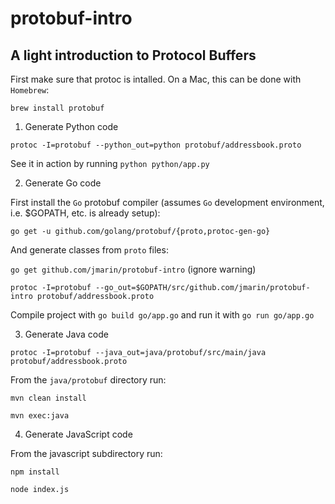 # protobuf-intro

## A light introduction to Protocol Buffers

First make sure that protoc is intalled. On a Mac, this can be done with `Homebrew`:

`brew install protobuf`

1. Generate Python code

`protoc -I=protobuf --python_out=python protobuf/addressbook.proto`

See it in action by running `python python/app.py`

2. Generate Go code

First install the `Go` protobuf compiler (assumes `Go` development environment, i.e. $GOPATH, etc. is already setup):

`go get -u github.com/golang/protobuf/{proto,protoc-gen-go}`

And generate classes from `proto` files:

`go get github.com/jmarin/protobuf-intro` (ignore warning)

`protoc -I=protobuf --go_out=$GOPATH/src/github.com/jmarin/protobuf-intro protobuf/addressbook.proto`

Compile project with `go build go/app.go` and run it with `go run go/app.go`

3. Generate Java code

`protoc -I=protobuf --java_out=java/protobuf/src/main/java protobuf/addressbook.proto`

From the `java/protobuf` directory run:

`mvn clean install`

`mvn exec:java`

4. Generate JavaScript code

From the javascript subdirectory run:

`npm install`

`node index.js`
